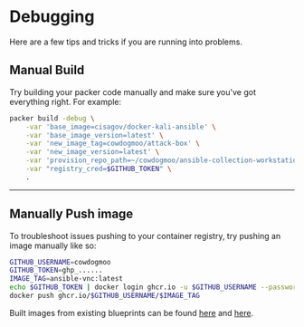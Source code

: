 # Debugging

Here are a few tips and tricks if you are
running into problems.

## Manual Build

Try building your packer code manually and make sure
you've got everything right. For example:

```bash
packer build -debug \
    -var 'base_image=cisagov/docker-kali-ansible' \
    -var 'base_image_version=latest' \
    -var 'new_image_tag=cowdogmoo/attack-box' \
    -var 'new_image_version=latest' \
    -var 'provision_repo_path=~/cowdogmoo/ansible-collection-workstation' \
    -var "registry_cred=$GITHUB_TOKEN" \
    .
```

---

## Manually Push image

To troubleshoot issues pushing to your container registry,
try pushing an image manually like so:

```bash
GITHUB_USERNAME=cowdogmoo
GITHUB_TOKEN=ghp_......
IMAGE_TAG=ansible-vnc:latest
echo $GITHUB_TOKEN | docker login ghcr.io -u $GITHUB_USERNAME --password-stdin
docker push ghcr.io/$GITHUB_USERNAME/$IMAGE_TAG
```

Built images from existing blueprints can be
found [here](https://github.com/orgs/CowDogMoo/packages) and [here](https://github.com/l50?tab=packages).

